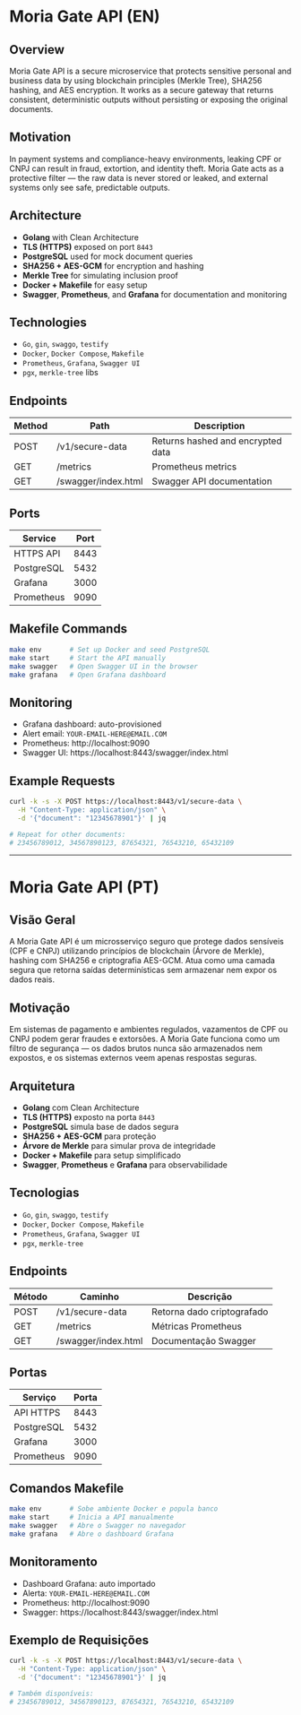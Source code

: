 # Moria Gate API (EN)

## Overview
Moria Gate API is a secure microservice that protects sensitive personal and business data by using blockchain principles (Merkle Tree), SHA256 hashing, and AES encryption. It works as a secure gateway that returns consistent, deterministic outputs without persisting or exposing the original documents.

## Motivation
In payment systems and compliance-heavy environments, leaking CPF or CNPJ can result in fraud, extortion, and identity theft. Moria Gate acts as a protective filter — the raw data is never stored or leaked, and external systems only see safe, predictable outputs.

## Architecture
- **Golang** with Clean Architecture
- **TLS (HTTPS)** exposed on port `8443`
- **PostgreSQL** used for mock document queries
- **SHA256 + AES-GCM** for encryption and hashing
- **Merkle Tree** for simulating inclusion proof
- **Docker + Makefile** for easy setup
- **Swagger**, **Prometheus**, and **Grafana** for documentation and monitoring

## Technologies
- `Go`, `gin`, `swaggo`, `testify`
- `Docker`, `Docker Compose`, `Makefile`
- `Prometheus`, `Grafana`, `Swagger UI`
- `pgx`, `merkle-tree` libs

## Endpoints
| Method | Path                | Description                       |
|--------|---------------------|-----------------------------------|
| POST   | /v1/secure-data     | Returns hashed and encrypted data |
| GET    | /metrics            | Prometheus metrics                |
| GET    | /swagger/index.html | Swagger API documentation         |

## Ports
| Service     | Port  |
|-------------|-------|
| HTTPS API   | 8443  |
| PostgreSQL  | 5432  |
| Grafana     | 3000  |
| Prometheus  | 9090  |

## Makefile Commands
```bash
make env       # Set up Docker and seed PostgreSQL
make start     # Start the API manually
make swagger   # Open Swagger UI in the browser
make grafana   # Open Grafana dashboard
```

## Monitoring
- Grafana dashboard: auto-provisioned
- Alert email: `YOUR-EMAIL-HERE@EMAIL.COM`
- Prometheus: http://localhost:9090
- Swagger UI: https://localhost:8443/swagger/index.html

## Example Requests
```bash
curl -k -s -X POST https://localhost:8443/v1/secure-data \
  -H "Content-Type: application/json" \
  -d '{"document": "12345678901"}' | jq

# Repeat for other documents:
# 23456789012, 34567890123, 87654321, 76543210, 65432109
```

---

# Moria Gate API (PT)

## Visão Geral
A Moria Gate API é um microsserviço seguro que protege dados sensíveis (CPF e CNPJ) utilizando princípios de blockchain (Árvore de Merkle), hashing com SHA256 e criptografia AES-GCM. Atua como uma camada segura que retorna saídas determinísticas sem armazenar nem expor os dados reais.

## Motivação
Em sistemas de pagamento e ambientes regulados, vazamentos de CPF ou CNPJ podem gerar fraudes e extorsões. A Moria Gate funciona como um filtro de segurança — os dados brutos nunca são armazenados nem expostos, e os sistemas externos veem apenas respostas seguras.

## Arquitetura
- **Golang** com Clean Architecture
- **TLS (HTTPS)** exposto na porta `8443`
- **PostgreSQL** simula base de dados segura
- **SHA256 + AES-GCM** para proteção
- **Árvore de Merkle** para simular prova de integridade
- **Docker + Makefile** para setup simplificado
- **Swagger**, **Prometheus** e **Grafana** para observabilidade

## Tecnologias
- `Go`, `gin`, `swaggo`, `testify`
- `Docker`, `Docker Compose`, `Makefile`
- `Prometheus`, `Grafana`, `Swagger UI`
- `pgx`, `merkle-tree`

## Endpoints
| Método | Caminho              | Descrição                          |
|--------|----------------------|------------------------------------|
| POST   | /v1/secure-data      | Retorna dado criptografado         |
| GET    | /metrics             | Métricas Prometheus                |
| GET    | /swagger/index.html  | Documentação Swagger               |

## Portas
| Serviço     | Porta |
|-------------|-------|
| API HTTPS   | 8443  |
| PostgreSQL  | 5432  |
| Grafana     | 3000  |
| Prometheus  | 9090  |

## Comandos Makefile
```bash
make env       # Sobe ambiente Docker e popula banco
make start     # Inicia a API manualmente
make swagger   # Abre o Swagger no navegador
make grafana   # Abre o dashboard Grafana
```

## Monitoramento
- Dashboard Grafana: auto importado
- Alerta: `YOUR-EMAIL-HERE@EMAIL.COM`
- Prometheus: http://localhost:9090
- Swagger: https://localhost:8443/swagger/index.html

## Exemplo de Requisições
```bash
curl -k -s -X POST https://localhost:8443/v1/secure-data \
  -H "Content-Type: application/json" \
  -d '{"document": "12345678901"}' | jq

# Também disponíveis:
# 23456789012, 34567890123, 87654321, 76543210, 65432109
```
